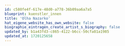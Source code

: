 ```yaml
---
id: c580fe4f-617e-48d0-a778-36b09aa6a7a5
blueprint: kuenstler_innen
title: 'Olha Nazarko'
hat_eigene_website_has_own_website: false
biographie_eintragen_create_artist_s_biography: false
updated_by: b1a43fd3-c865-4122-b6cc-50cfa81a1985
updated_at: 1720125658
---
```

